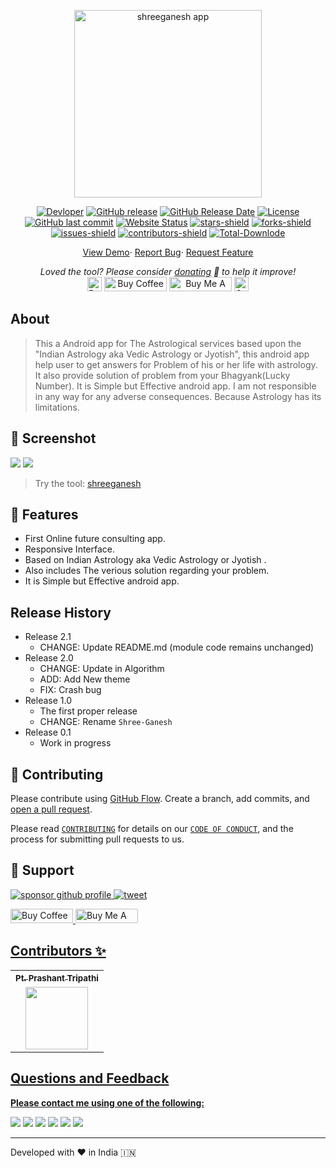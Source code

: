 <p align="center"><a href="https://ptprashanttripathi.github.io/shreeganesh"><img alt="shreeganesh app" src="https://raw.githubusercontent.com/PtPrashantTripathi/shreeganesh/source%20code/src/main/res/drawable-xhdpi/app_icon.png" alt="Shree Ganesh v3.0" width="300vw"/></a></p>
<p align="center">
	<a href="https://github.com/PtPrashantTripathi"><img alt="Devloper" src="https://img.shields.io/badge/Devloper-Pt.%20Prashant%20Tripathi-Success.svg?style=flat-square"/></a>
	<a href="https://github.com/PtPrashantTripathi/shreeganesh/releases"><img alt="GitHub release" src="https://img.shields.io/github/release/PtPrashantTripathi/shreeganesh.svg?style=flat-square"/></a>
	<a href="https://github.com/PtPrashantTripathi/shreeganesh/releases"><img alt="GitHub Release Date" src="https://img.shields.io/github/release-date/PtPrashantTripathi/shreeganesh.svg?style=flat-square"/></a>
	<a href="https://github.com/PtPrashantTripathi/shreeganesh/LICENSE"><img alt="License" src="https://img.shields.io/github/license/PtPrashantTripathi/shreeganesh.svg?style=flat-square"/></a>
	<a href="https://github.com/PtPrashantTripathi/shreeganesh/commits"><img alt="GitHub last commit" src="https://img.shields.io/github/last-commit/PtPrashantTripathi/shreeganesh.svg?style=flat-square"/></a>
	<a href="https://ptprashanttripathi.github.io/shreeganesh"><img alt="Website Status" src="https://img.shields.io/website/http/ptprashanttripathi.github.io/shreeganesh.svg?down_message=Down&up_message=Online&style=flat-square"/></a>
	<a href="https://github.com/PtPrashantTripathi/shreeganesh/stargazers"><img alt="stars-shield" src="https://img.shields.io/github/stars/ptprashanttripathi/shreeganesh.svg?style=flat-square"/></a>
	<a href="https://github.com/PtPrashantTripathi/shreeganesh/network/members"><img alt="forks-shield" src="https://img.shields.io/github/forks/ptprashanttripathi/shreeganesh.svg?style=flat-square"/></a>
	<a href="https://github.com/PtPrashantTripathi/shreeganesh/issues"><img alt="issues-shield" src="https://img.shields.io/github/issues/ptprashanttripathi/shreeganesh.svg?style=flat-square"/></a>
	<a href="https://github.com/PtPrashantTripathi/shreeganesh/graphs/contributors"><img alt="contributors-shield" src="https://img.shields.io/github/contributors/ptprashanttripathi/shreeganesh.svg?style=flat-square"/></a>
	<a href="https://github.com/PtPrashantTripathi/shreeganesh/graphs/traffic"><img alt="Total-Downlode" src="https://img.shields.io/github/downloads/PtPrashantTripathi/shreeganesh/total.svg?style=flat-square"/></a>
</p>
<p align="center">
	<a href="https://ptprashanttripathi.github.io/shreeganesh">View Demo</a>·
	<a href="https://github.com/PtPrashantTripathi/shreeganesh/issues/new/choose">Report Bug</a>·
	<a href="https://github.com/PtPrashantTripathi/shreeganesh/issues/new/choose">Request Feature</a>
</p>
<p align="center">
	<i>Loved the tool? Please consider <a href="https://paypal.me/ptprashanttripathi/100">donating</a> 💸 to help it improve!</i><br>
	<a href="https://paypal.me/PtPrashantTripathi"><img height='23' src="https://img.shields.io/badge/support-PayPal-blue?logo=PayPal&style=flat-square&label=Donate" alt="Donate"/></a>
	<a href='https://ko-fi.com/ptprashanttripathi' target='_blank'><img height='23' width="100" src='https://cdn.ko-fi.com/cdn/kofi3.png?v=2' alt='Buy Coffee for ptprashanttripathi' /></a>
	<a href="https://www.buymeacoffee.com/ptprashant09" target="_blank"><img src="https://cdn.buymeacoffee.com/buttons/default-orange.png" alt="Buy Me A Coffee" height="23" width="100" style="border-radius:1px" /></a>
	<a href="https://ptprashanttripathi.github.io/shreeganesh?pa=pt1998@ybl&pn=Pt.+Prashant+Tripati" target="_blank"><img src="https://raw.githubusercontent.com/PtPrashantTripathi/shreeganesh/main/img/shreeganeshbadge.svg" alt="Support Via UPI" height="23" style="border-radius:1px" /></a>
</p>

## About

> This a Android app for The Astrological services based upon the "Indian Astrology aka Vedic Astrology or Jyotish", this android app help user to  get answers for Problem of his or her life with astrology. It also provide solution of problem from your Bhagyank(Lucky Number).  It is Simple but Effective android app. I am not responsible in any way for any adverse consequences. Because Astrology has its limitations.  

## 🚀 Screenshot 

![](https://raw.githubusercontent.com/PtPrashantTripathi/shreeganesh/screenshot1.png) ![](https://raw.githubusercontent.com/PtPrashantTripathi/shreeganesh/screenshot2.png)


> Try the tool: [shreeganesh](https://ptprashanttripathi.github.io/shreeganesh)

## 🧐 Features

- First Online future consulting app.
- Responsive Interface.
- Based on Indian Astrology aka Vedic Astrology or Jyotish .
- Also includes The verious solution regarding your problem.
- It is Simple but Effective android app.

## Release History

* Release 2.1
    * CHANGE: Update README.md (module code remains unchanged)
* Release 2.0
    * CHANGE: Update in Algorithm
    * ADD: Add New theme
    * FIX: Crash bug  
* Release 1.0
    * The first proper release
    * CHANGE: Rename `Shree-Ganesh` 
* Release 0.1
    * Work in progress

## 🍰 Contributing

Please contribute using [GitHub Flow](https://guides.github.com/introduction/flow). Create a branch, add commits, and [open a pull request](https://github.com/ptprashanttripathi/shreeganesh/compare).

Please read [`CONTRIBUTING`](CONTRIBUTING.md) for details on our [`CODE OF CONDUCT`](CODE_OF_CONDUCT.md), and the process for submitting pull requests to us.

## 🙏 Support

<p align="left">
<a href="https://www.paypal.me/ptprashanttripathi"><img src="https://ionicabizau.github.io/badges/paypal.svg" alt="sponsor github profile"/>
</a>
<a href="https://ptprashanttripathi.github.io/shreeganesh?pa=pt1998@ybl&pn=PtPrashantTripathi">
<img src="https://github.com/PtPrashantTripathi/shreeganesh/blob/main/img/shreeganeshbadge.svg" alt="tweet"/>
</a>
</p>
<p align="left">
  <a href='https://ko-fi.com/ptprashanttripathi' target='_blank'><img height='23' width="100" src='https://cdn.ko-fi.com/cdn/kofi3.png?v=2' alt='Buy Coffee for ptprashanttripathi' />
  </a>
  <a href="https://www.buymeacoffee.com/ptprashant09" target="_blank"><img src="https://cdn.buymeacoffee.com/buttons/default-orange.png" alt="Buy Me A Coffee" height="23" width="100" style="border-radius:2px" />
</p>

## Contributors ✨

<table>
	<tr>
		<th align="center">
				<a href="https://github.com/ptprashanttripathi">
					<sub><b>Pt. Prashant Tripathi</b></sub>
				</a>
		</th>
  	</tr>
 	<tr>
		<td align="center">
			<a href="https://github.com/ptprashanttripathi">
				<img src="https://avatars2.githubusercontent.com/u/26687933?s=200&v=4" width="100px;" alt=""/>
			</a>
		</td>
	</tr>
</table>  

## Questions and Feedback

**Please contact me using one of the following:**

[![](https://img.shields.io/badge/twitter-%231DA1F2.svg?&style=for-the-badge&logo=twitter&logoColor=white)](https://twitter.com/ptprashant09) 
[![](https://img.shields.io/badge/linkedin-%230077B5.svg?&style=for-the-badge&logo=linkedin&logoColor=white)](https://www.linkedin.com/in/ptprashanttripathi/) 
[![](https://img.shields.io/badge/instagram-%23E4405F.svg?&style=for-the-badge&logo=instagram&logoColor=white)](https://www.instagram.com/ptprashanttripathi/) 
[![](https://img.shields.io/badge/telegram-%233498DB.svg?&style=for-the-badge&logo=telegram&logoColor=white)](https://t.me/ptprashanttripathi/) 
[![](https://img.shields.io/badge/facebook-%231877F2.svg?&style=for-the-badge&logo=facebook&logoColor=white)](https://www.facebook.com/ptprashanttripathi) 
[![](https://img.shields.io/badge/DEV.TO-%230A0A0A.svg?&style=for-the-badge&logo=dev-dot-to&logoColor=white)](https://dev.to/ptprashanttripathi)

<p align="center">  
<hr>Developed with ❤️ in India 🇮🇳 
</p>
